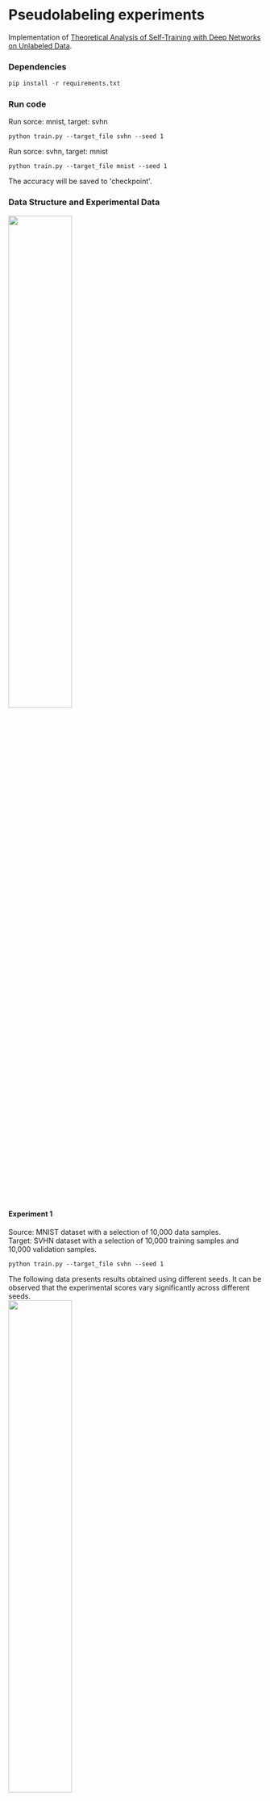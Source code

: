 # Pseudolabeling experiments

Implementation of [Theoretical Analysis of Self-Training with Deep Networks on Unlabeled Data](https://arxiv.org/abs/2010.03622).

### Dependencies

```python
pip install -r requirements.txt
```

### Run code

Run sorce: mnist, target: svhn
```
python train.py --target_file svhn --seed 1
```

Run sorce: svhn, target: mnist 
```
python train.py --target_file mnist --seed 1
```

The accuracy will be saved to 'checkpoint'.

### Data Structure and Experimental Data
<img src="https://github.com/tliobnih/upplementary-D.2.-Pseudolabeling-experiments/assets/52643360/1a4f7597-9676-4c1b-b5b6-62c20c8c6777" width="50%" height="50%">

#### Experiment 1
Source: MNIST dataset with a selection of 10,000 data samples.  
Target: SVHN dataset with a selection of 10,000 training samples and 10,000 validation samples.
```
python train.py --target_file svhn --seed 1
```
The following data presents results obtained using different seeds. It can be observed that the experimental scores vary significantly across different seeds.  
<img src="https://github.com/tliobnih/upplementary-D.2.-Pseudolabeling-experiments/assets/52643360/6acc4031-2337-482e-8bbc-2062830d1d12" width="50%" height="50%">

Therefore, I conducted 50 experiments using seeds 1 to 50, and calculated the average of these 50 datas. The results are summarized in the following table:  
<img src="https://github.com/tliobnih/upplementary-D.2.-Pseudolabeling-experiments/assets/52643360/aa6edf85-70dc-43eb-9004-e75d3362ada3" width="30%" height="50%">  
The results of the fifty experiments are stored in "acc_svhn.csv", where each set of data can be replicated by simply changing the seed.

From the data, it appears that the accuracy does not exhibit the gradual increase as mentioned in the paper. I suspect that this may be due to the low scores in the first stage of the source dataset. Therefore, I conducted an additional experiment where I swapped the roles of the datasets. This is because using SVHN as the source dataset typically results in better training of the model.

#### Experiment 2
Source: SVHN dataset with a selection of 10,000 data samples.  
Target: MNIST dataset with a selection of 10,000 training samples and 10,000 validation samples.  
```
python train.py --target_file mnist --seed 1
```
<img src="https://github.com/tliobnih/upplementary-D.2.-Pseudolabeling-experiments/assets/52643360/5a525db2-a0cc-441f-bfeb-b047248275ad" width="30%" height="50%">  

Although the first-stage source results already achieved an accuracy of 62%, there is still no observed gradual increase as described in the paper. However, it is comforting to note that the third-stage PL+VAT approach yielded higher accuracy compared to the second-stage PL method. Of course, this is only an average observation, as not every instance of the PL+VAT method outperforms PL among the 50 seed-based datasets.  
Similarly, the data for these 50 experiments are stored in the dataset labeled "acc_mnist.csv", and each of them can reproduce the same results when rerun with the corresponding seed.  

#### Experiment 3
Source: MNIST dataset with a selection of 60,000 data samples.  
Target: SVHN dataset with a selection of 63257 training samples and 10,000 validation samples.  
```
python train.py --target_file svhn --seed 1  --num_mnist 60000  --num_svhn 63257  
```
<img src="https://github.com/tliobnih/upplementary-D.2.-Pseudolabeling-experiments/assets/52643360/21ddcc41-c7a8-4f78-954a-c3e4ca8196c3" width="40%" height="50%">  

Due to suspicions that the training dataset may not have been sufficient, all the available data from the dataset was included for training. However, the results remained unsatisfactory. Due to the large size of the dataset, only two sets of results were generated for this experiment, unlike Experiments 1 and 2, which involved running fifty times and averaging the results.  

#### Experiment 4
Source: SVHN dataset with a selection of 73257 data samples.  
Target: MNIST dataset with a selection of 50,000 training samples and 10,000 validation samples.  
```
python train.py --target_file svhn --seed 1  --num_mnist 50000  --num_svhn 73257
```
<img src="https://github.com/tliobnih/upplementary-D.2.-Pseudolabeling-experiments/assets/52643360/acffdcca-1a84-4d91-a932-1463f91a204d" width="50%" height="50%">  

Similar to Experiment 3, the results were still not significant.  

#### Experiment 5
<img src="https://github.com/tliobnih/upplementary-D.2.-Pseudolabeling-experiments/assets/52643360/79c9b867-3782-4058-ba9b-6696b51aaadf" width="50%" height="50%">  
Source: MNIST dataset with a selection of 10,000 data samples.  
Target: SVHN dataset with a selection of 10,000 training samples and 10,000 validation samples.
```
python train.py --target_file svhn --seed 1
```
